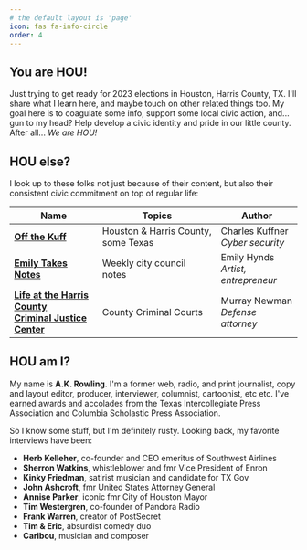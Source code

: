```yaml
---
# the default layout is 'page'
icon: fas fa-info-circle
order: 4
---
```


## You are HOU!

Just trying to get ready for 2023 elections in Houston, Harris County, TX. I'll share what I learn here, and maybe touch on other related things too. My goal here is to coagulate some info, support some local civic action, and... gun to my head? Help develop a civic identity and pride in our little county. After all... *We are HOU!*

## HOU else?

I look up to these folks not just because of their content, but also their consistent civic commitment on top of regular life:

| Name | Topics | Author |
| --- | --- | --- |
| <a href="http://offthekuff.com" target="_blank">**Off the Kuff**</a> | Houston & Harris County, some Texas | Charles Kuffner<br>*Cyber security* |
| <a href="https://instagram.com/embaleez" target="_blank">**Emily Takes Notes**</a> | Weekly city council notes | Emily Hynds<br>*Artist, entrepreneur*|
| <a href="https://harriscountycriminaljustice.blogspot.com/" target="_blank">**Life at the Harris County<br>Criminal Justice Center**</a> | County Criminal Courts | Murray Newman<br>*Defense attorney* |

## HOU am I?

My name is **A.K. Rowling**. I'm a former web, radio, and print journalist, copy and layout editor, producer, interviewer, columnist, cartoonist, etc etc. I've earned awards and accolades from the Texas Intercollegiate Press Association and Columbia Scholastic Press Association.

So I know some stuff, but I'm definitely rusty. Looking back, my favorite interviews have been:
* **Herb Kelleher**, co-founder and CEO emeritus of Southwest Airlines
* **Sherron Watkins**, whistleblower and fmr Vice President of Enron
* **Kinky Friedman**, satirist musician and candidate for TX Gov
* **John Ashcroft**, fmr United States Attorney General
* **Annise Parker**, iconic fmr City of Houston Mayor
* **Tim Westergren**, co-founder of Pandora Radio
* **Frank Warren**, creator of PostSecret
* **Tim & Eric**, absurdist comedy duo
* **Caribou**, musician and composer